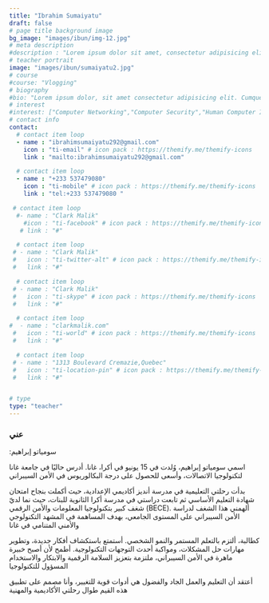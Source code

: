 ```yaml
---
title: "Ibrahim Sumaiyatu"
draft: false
# page title background image
bg_image: "images/ibun/img-12.jpg"
# meta description
#description : "Lorem ipsum dolor sit amet, consectetur adipisicing elit, sed do eiusmod tempor incididunt ut labore. dolore magna aliqua. Ut enim ad minim veniam, quis nostrud."
# teacher portrait
image: "images/ibun/sumaiyatu2.jpg"
# course
#course: "Vlogging"
# biography
#bio: "Lorem ipsum dolor, sit amet consectetur adipisicing elit. Cumque accusamus tenetur ea harum delectus ab consequatur excepturi, odit qui in quo quia voluptate nam optio, culpa aspernatur. Error placeat iusto officia voluptas quae."
# interest
#interest: ["Computer Networking","Computer Security","Human Computer Interfacing"]
# contact info
contact:
  # contact item loop
  - name : "ibrahimsumaiyatu292@gmail.com"
    icon : "ti-email" # icon pack : https://themify.me/themify-icons
    link : "mailto:ibrahimsumaiyatu292@gmail.com"

  # contact item loop
  - name : "+233 537479080"
    icon : "ti-mobile" # icon pack : https://themify.me/themify-icons
    link : "tel:+233 537479080 "

 # contact item loop
  #- name : "Clark Malik"
    #icon : "ti-facebook" # icon pack : https://themify.me/themify-icons
   # link : "#"

  # contact item loop
 # - name : "Clark Malik"
 #   icon : "ti-twitter-alt" # icon pack : https://themify.me/themify-icons
 #   link : "#"

  # contact item loop
 # - name : "Clark Malik"
 #   icon : "ti-skype" # icon pack : https://themify.me/themify-icons
 #   link : "#"

  # contact item loop
#  - name : "clarkmalik.com"
 #   icon : "ti-world" # icon pack : https://themify.me/themify-icons
 #   link : "#"

  # contact item loop
 # - name : "1313 Boulevard Cremazie,Quebec"
 #   icon : "ti-location-pin" # icon pack : https://themify.me/themify-icons
 #   link : "#"


# type
type: "teacher"
---
```


### عني
:سومياتو إبراهيم

اسمي سومياتو إبراهيم، وُلدت في 15 يونيو في أكرا، غانا. أدرس حاليًا في جامعة غانا لتكنولوجيا الاتصالات، وأسعى للحصول على درجة البكالوريوس في الأمن السيبراني

بدأت رحلتي التعليمية في مدرسة أنديز أكاديمي الإعدادية، حيث أكملت بنجاح امتحان شهادة التعليم الأساسي  ثم تابعت دراستي في مدرسة أكرا الثانوية للبنات، حيث نما لديّ شغف كبير بتكنولوجيا المعلومات والأمن الرقمي (BECE). ألهمني هذا الشغف لدراسة الأمن السيبراني على المستوى الجامعي، بهدف المساهمة في المشهد التكنولوجي والأمني ​​المتنامي في غانا

كطالبة، ألتزم بالتعلم المستمر والنمو الشخصي. أستمتع باستكشاف أفكار جديدة، وتطوير مهارات حل المشكلات، ومواكبة أحدث التوجهات التكنولوجية. أطمح لأن أصبح خبيرة ماهرة في الأمن السيبراني، ملتزمة بتعزيز السلامة الرقمية والابتكار والاستخدام المسؤول للتكنولوجيا

أعتقد أن التعليم والعمل الجاد والفضول هي أدوات قوية للتغيير، وأنا مصمم على تطبيق هذه القيم طوال رحلتي الأكاديمية والمهنية